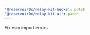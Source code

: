 ```yaml
---
'@reservoir0x/relay-kit-hooks': patch
'@reservoir0x/relay-kit-ui': patch
---
```


Fix esm import errors
